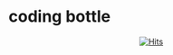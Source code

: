 # coding bottle

<div align="center">
  
[![Hits](https://hits.seeyoufarm.com/api/count/incr/badge.svg?url=https%3A%2F%2Fgithub.com%2FcodingBottle&count_bg=%2334ACE0&title_bg=%23D2DDE7&icon=&icon_color=%23D92323&title=%F0%9F%9A%A4&edge_flat=true)](https://hits.seeyoufarm.com)

</div>
